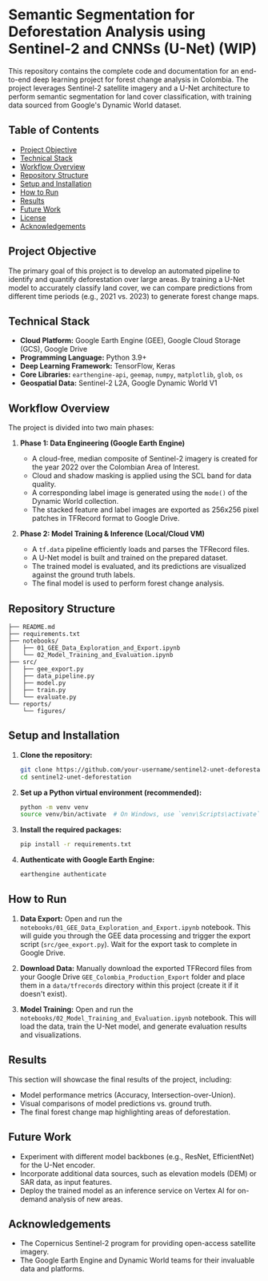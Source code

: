 # Semantic Segmentation for Deforestation Analysis using Sentinel-2 and CNNSs (U-Net) (WIP)

This repository contains the complete code and documentation for an end-to-end deep learning project for forest change analysis in Colombia. The project leverages Sentinel-2 satellite imagery and a U-Net architecture to perform semantic segmentation for land cover classification, with training data sourced from Google's Dynamic World dataset.

## Table of Contents
- [Project Objective](#project-objective)
- [Technical Stack](#technical-stack)
- [Workflow Overview](#workflow-overview)
- [Repository Structure](#repository-structure)
- [Setup and Installation](#setup-and-installation)
- [How to Run](#how-to-run)
- [Results](#results)
- [Future Work](#future-work)
- [License](#license)
- [Acknowledgements](#acknowledgements)

## Project Objective

The primary goal of this project is to develop an automated pipeline to identify and quantify deforestation over large areas. By training a U-Net model to accurately classify land cover, we can compare predictions from different time periods (e.g., 2021 vs. 2023) to generate forest change maps.

## Technical Stack
- **Cloud Platform:** Google Earth Engine (GEE), Google Cloud Storage (GCS), Google Drive
- **Programming Language:** Python 3.9+
- **Deep Learning Framework:** TensorFlow, Keras
- **Core Libraries:** `earthengine-api`, `geemap`, `numpy`, `matplotlib`, `glob`, `os`
- **Geospatial Data:** Sentinel-2 L2A, Google Dynamic World V1

## Workflow Overview

The project is divided into two main phases:

1.  **Phase 1: Data Engineering (Google Earth Engine)**
    - A cloud-free, median composite of Sentinel-2 imagery is created for the year 2022 over the Colombian Area of Interest.
    - Cloud and shadow masking is applied using the SCL band for data quality.
    - A corresponding label image is generated using the `mode()` of the Dynamic World collection.
    - The stacked feature and label images are exported as 256x256 pixel patches in TFRecord format to Google Drive.

2.  **Phase 2: Model Training & Inference (Local/Cloud VM)**
    - A `tf.data` pipeline efficiently loads and parses the TFRecord files.
    - A U-Net model is built and trained on the prepared dataset.
    - The trained model is evaluated, and its predictions are visualized against the ground truth labels.
    - The final model is used to perform forest change analysis.

## Repository Structure
```
├── README.md
├── requirements.txt
├── notebooks/
│   ├── 01_GEE_Data_Exploration_and_Export.ipynb
│   └── 02_Model_Training_and_Evaluation.ipynb
├── src/
│   ├── gee_export.py
│   ├── data_pipeline.py
│   ├── model.py
│   ├── train.py
│   └── evaluate.py
└── reports/
    └── figures/
```

## Setup and Installation

1.  **Clone the repository:**
    ```bash
    git clone https://github.com/your-username/sentinel2-unet-deforestation.git
    cd sentinel2-unet-deforestation
    ```

2.  **Set up a Python virtual environment (recommended):**
    ```bash
    python -m venv venv
    source venv/bin/activate  # On Windows, use `venv\Scripts\activate`
    ```

3.  **Install the required packages:**
    ```bash
    pip install -r requirements.txt
    ```

4.  **Authenticate with Google Earth Engine:**
    ```bash
    earthengine authenticate
    ```

## How to Run

1.  **Data Export:** Open and run the `notebooks/01_GEE_Data_Exploration_and_Export.ipynb` notebook. This will guide you through the GEE data processing and trigger the export script (`src/gee_export.py`). Wait for the export task to complete in Google Drive.

2.  **Download Data:** Manually download the exported TFRecord files from your Google Drive `GEE_Colombia_Production_Export` folder and place them in a `data/tfrecords` directory within this project (create it if it doesn't exist).

3.  **Model Training:** Open and run the `notebooks/02_Model_Training_and_Evaluation.ipynb` notebook. This will load the data, train the U-Net model, and generate evaluation results and visualizations.

## Results

This section will showcase the final results of the project, including:
- Model performance metrics (Accuracy, Intersection-over-Union).
- Visual comparisons of model predictions vs. ground truth.
- The final forest change map highlighting areas of deforestation.

## Future Work

- Experiment with different model backbones (e.g., ResNet, EfficientNet) for the U-Net encoder.
- Incorporate additional data sources, such as elevation models (DEM) or SAR data, as input features.
- Deploy the trained model as an inference service on Vertex AI for on-demand analysis of new areas.

## Acknowledgements
- The Copernicus Sentinel-2 program for providing open-access satellite imagery.
- The Google Earth Engine and Dynamic World teams for their invaluable data and platforms.
